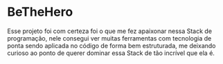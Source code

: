 # BeTheHero

Esse projeto foi com certeza foi o que me fez apaixonar nessa Stack de programação, nele consegui ver muitas ferramentas com tecnologia de ponta sendo aplicada no código de forma bem estruturada, me deixando curioso ao ponto de querer dominar essa Stack de tão incrível que ela é.
